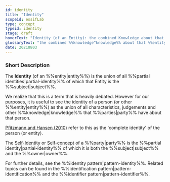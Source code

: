 ```yaml
---
id: identity
title: "Identity"
scopeid: essifLab
type: concept
typeid: identity
stage: draft
hoverText: "Identity (of an Entity): the combined Knowledge about that Entity of all Parties, i.e. the union of all Partial Identities of which that Entity is the subject."
glossaryText: "the combined %%knowledge^knowledge%% about that %%entity^entity%% of all %%parties^party%%, i.e. the union of all %%partial identities^partial-identity%% of which a specific %%entity^entity%% is the %%subject^subject%%."
date: 20210803
---
```


### Short Description
The **Identity** (of an %%entity|entity%%) is the union of all %%partial identities|partial-identity%% of which that Entity is the %%subject|subject%%.

We realize that this is a term that is heavily debated. However for our purposes, it is useful to see the identity of a person (or other %%entity|entity%%) as the union of all characteristics, judgements and other %%knowledge|knowledge%% that %%parties|party%% have about that person.

[Pfitzmann and Hansen (2010)](https://dud.inf.tu-dresden.de/literatur/Anon_Terminology_v0.34.pdf) refer to this as the 'complete identity' of the person (or entity).

The [Self-Identity](https://en.wikipedia.org/wiki/Self-concept) or [Self-concept](https://en.wikipedia.org/wiki/Self-concept) of a %%party|party%% is the %%partial identity|partial-identity%% of which it is both the %%subject|subject%% and the %%owner|owner%%.

For further details, see the %%identity pattern|pattern-identity%%. Related topics can be found in the %%identification pattern|pattern-identification%% and the %%identifier pattern|pattern-identifier%%.